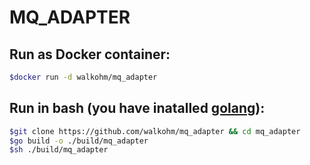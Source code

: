 MQ_ADAPTER
===========
 Run as Docker container:
 ----
```sh
$docker run -d walkohm/mq_adapter
```
 Run in bash (you have inatalled [golang](https://golang.org/doc/install)):
 ----

```sh
$git clone https://github.com/walkohm/mq_adapter && cd mq_adapter
$go build -o ./build/mq_adapter
$sh ./build/mq_adapter
```
